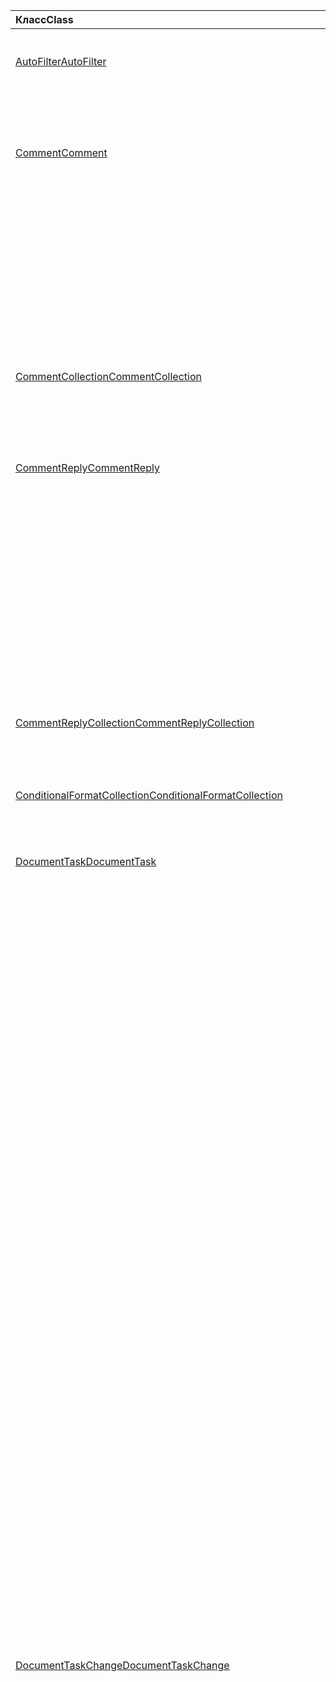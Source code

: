 | <span data-ttu-id="64652-101">Класс</span><span class="sxs-lookup"><span data-stu-id="64652-101">Class</span></span> | <span data-ttu-id="64652-102">Поля</span><span class="sxs-lookup"><span data-stu-id="64652-102">Fields</span></span> | <span data-ttu-id="64652-103">Описание</span><span class="sxs-lookup"><span data-stu-id="64652-103">Description</span></span> |
|:---|:---|:---|
|[<span data-ttu-id="64652-104">AutoFilter</span><span class="sxs-lookup"><span data-stu-id="64652-104">AutoFilter</span></span>](/javascript/api/excel/excel.autofilter)|[<span data-ttu-id="64652-105">clearColumnCriteria(columnIndex: number)</span><span class="sxs-lookup"><span data-stu-id="64652-105">clearColumnCriteria(columnIndex: number)</span></span>](/javascript/api/excel/excel.autofilter#clearcolumncriteria-columnindex-)|<span data-ttu-id="64652-106">Очищает условия фильтрации автофильтра.</span><span class="sxs-lookup"><span data-stu-id="64652-106">Clears the filter criteria of the AutoFilter.</span></span>|
|[<span data-ttu-id="64652-107">Comment</span><span class="sxs-lookup"><span data-stu-id="64652-107">Comment</span></span>](/javascript/api/excel/excel.comment)|[<span data-ttu-id="64652-108">assignTask(assignee: Identity)</span><span class="sxs-lookup"><span data-stu-id="64652-108">assignTask(assignee: Identity)</span></span>](/javascript/api/excel/excel.comment#assigntask-assignee-)|<span data-ttu-id="64652-109">Назначает задачу, прикрепленную к комментарию, для данного пользователя в качестве ассимилята.</span><span class="sxs-lookup"><span data-stu-id="64652-109">Assigns the task attached to the comment to the given user as an assignee.</span></span>|
||[<span data-ttu-id="64652-110">getTask()</span><span class="sxs-lookup"><span data-stu-id="64652-110">getTask()</span></span>](/javascript/api/excel/excel.comment#gettask--)|<span data-ttu-id="64652-111">Получает задачу, связанную с этим комментарием.</span><span class="sxs-lookup"><span data-stu-id="64652-111">Gets the task associated with this comment.</span></span>|
||[<span data-ttu-id="64652-112">getTaskOrNullObject()</span><span class="sxs-lookup"><span data-stu-id="64652-112">getTaskOrNullObject()</span></span>](/javascript/api/excel/excel.comment#gettaskornullobject--)|<span data-ttu-id="64652-113">Получает задачу, связанную с этим комментарием.</span><span class="sxs-lookup"><span data-stu-id="64652-113">Gets the task associated with this comment.</span></span>|
|[<span data-ttu-id="64652-114">CommentCollection</span><span class="sxs-lookup"><span data-stu-id="64652-114">CommentCollection</span></span>](/javascript/api/excel/excel.commentcollection)|[<span data-ttu-id="64652-115">getItemOrNullObject(commentId: string)</span><span class="sxs-lookup"><span data-stu-id="64652-115">getItemOrNullObject(commentId: string)</span></span>](/javascript/api/excel/excel.commentcollection#getitemornullobject-commentid-)|<span data-ttu-id="64652-116">Получает примечание из коллекции на основе его идентификатора.</span><span class="sxs-lookup"><span data-stu-id="64652-116">Gets a comment from the collection based on its ID.</span></span>|
|[<span data-ttu-id="64652-117">CommentReply</span><span class="sxs-lookup"><span data-stu-id="64652-117">CommentReply</span></span>](/javascript/api/excel/excel.commentreply)|[<span data-ttu-id="64652-118">assignTask(assignee: Identity)</span><span class="sxs-lookup"><span data-stu-id="64652-118">assignTask(assignee: Identity)</span></span>](/javascript/api/excel/excel.commentreply#assigntask-assignee-)|<span data-ttu-id="64652-119">Назначает задачу, прикрепленную к комментарию, для данного пользователя в качестве единственного назначаемой.</span><span class="sxs-lookup"><span data-stu-id="64652-119">Assigns the task attached to the comment to the given user as the sole assignee.</span></span>|
||[<span data-ttu-id="64652-120">getTask()</span><span class="sxs-lookup"><span data-stu-id="64652-120">getTask()</span></span>](/javascript/api/excel/excel.commentreply#gettask--)|<span data-ttu-id="64652-121">Получает задачу, связанную с потоком ответа на этот комментарий.</span><span class="sxs-lookup"><span data-stu-id="64652-121">Gets the task associated with this comment reply's thread.</span></span>|
||[<span data-ttu-id="64652-122">getTaskOrNullObject()</span><span class="sxs-lookup"><span data-stu-id="64652-122">getTaskOrNullObject()</span></span>](/javascript/api/excel/excel.commentreply#gettaskornullobject--)|<span data-ttu-id="64652-123">Получает задачу, связанную с потоком ответа на этот комментарий.</span><span class="sxs-lookup"><span data-stu-id="64652-123">Gets the task associated with this comment reply's thread.</span></span>|
|[<span data-ttu-id="64652-124">CommentReplyCollection</span><span class="sxs-lookup"><span data-stu-id="64652-124">CommentReplyCollection</span></span>](/javascript/api/excel/excel.commentreplycollection)|[<span data-ttu-id="64652-125">getItemOrNullObject(commentReplyId: string)</span><span class="sxs-lookup"><span data-stu-id="64652-125">getItemOrNullObject(commentReplyId: string)</span></span>](/javascript/api/excel/excel.commentreplycollection#getitemornullobject-commentreplyid-)|<span data-ttu-id="64652-126">Возвращает ответ на примечание, определенное по идентификатору.</span><span class="sxs-lookup"><span data-stu-id="64652-126">Returns a comment reply identified by its ID.</span></span>|
|[<span data-ttu-id="64652-127">ConditionalFormatCollection</span><span class="sxs-lookup"><span data-stu-id="64652-127">ConditionalFormatCollection</span></span>](/javascript/api/excel/excel.conditionalformatcollection)|[<span data-ttu-id="64652-128">getItemOrNullObject(id: строка)</span><span class="sxs-lookup"><span data-stu-id="64652-128">getItemOrNullObject(id: string)</span></span>](/javascript/api/excel/excel.conditionalformatcollection#getitemornullobject-id-)|<span data-ttu-id="64652-129">Возвращает условный формат, идентифицированный его ID.</span><span class="sxs-lookup"><span data-stu-id="64652-129">Returns a conditional format identified by its ID.</span></span>|
|[<span data-ttu-id="64652-130">DocumentTask</span><span class="sxs-lookup"><span data-stu-id="64652-130">DocumentTask</span></span>](/javascript/api/excel/excel.documenttask)|[<span data-ttu-id="64652-131">percentComplete</span><span class="sxs-lookup"><span data-stu-id="64652-131">percentComplete</span></span>](/javascript/api/excel/excel.documenttask#percentcomplete)|<span data-ttu-id="64652-132">Указывает процент выполнения задачи.</span><span class="sxs-lookup"><span data-stu-id="64652-132">Specifies the completion percentage of the task.</span></span>|
||[<span data-ttu-id="64652-133">priority</span><span class="sxs-lookup"><span data-stu-id="64652-133">priority</span></span>](/javascript/api/excel/excel.documenttask#priority)|<span data-ttu-id="64652-134">Указывает приоритет задачи.</span><span class="sxs-lookup"><span data-stu-id="64652-134">Specifies the priority of the task.</span></span>|
||[<span data-ttu-id="64652-135">назначение</span><span class="sxs-lookup"><span data-stu-id="64652-135">assignees</span></span>](/javascript/api/excel/excel.documenttask#assignees)|<span data-ttu-id="64652-136">Возвращает коллекцию назначений задачи.</span><span class="sxs-lookup"><span data-stu-id="64652-136">Returns a collection of assignees of the task.</span></span>|
||[<span data-ttu-id="64652-137">изменения</span><span class="sxs-lookup"><span data-stu-id="64652-137">changes</span></span>](/javascript/api/excel/excel.documenttask#changes)|<span data-ttu-id="64652-138">Получает записи изменений задачи.</span><span class="sxs-lookup"><span data-stu-id="64652-138">Gets the change records of the task.</span></span>|
||[<span data-ttu-id="64652-139">comment</span><span class="sxs-lookup"><span data-stu-id="64652-139">comment</span></span>](/javascript/api/excel/excel.documenttask#comment)|<span data-ttu-id="64652-140">Получает комментарий, связанный с задачей.</span><span class="sxs-lookup"><span data-stu-id="64652-140">Gets the comment associated with the task.</span></span>|
||[<span data-ttu-id="64652-141">completedBy</span><span class="sxs-lookup"><span data-stu-id="64652-141">completedBy</span></span>](/javascript/api/excel/excel.documenttask#completedby)|<span data-ttu-id="64652-142">Получает последнего пользователя, который выполнил задачу.</span><span class="sxs-lookup"><span data-stu-id="64652-142">Gets the most recent user to have completed the task.</span></span>|
||[<span data-ttu-id="64652-143">completedDateTime</span><span class="sxs-lookup"><span data-stu-id="64652-143">completedDateTime</span></span>](/javascript/api/excel/excel.documenttask#completeddatetime)|<span data-ttu-id="64652-144">Получает дату и время завершения задачи.</span><span class="sxs-lookup"><span data-stu-id="64652-144">Gets the date and time that the task was completed.</span></span>|
||[<span data-ttu-id="64652-145">createdBy</span><span class="sxs-lookup"><span data-stu-id="64652-145">createdBy</span></span>](/javascript/api/excel/excel.documenttask#createdby)|<span data-ttu-id="64652-146">Получает пользователя, создавшего задачу.</span><span class="sxs-lookup"><span data-stu-id="64652-146">Gets the user who created the task.</span></span>|
||[<span data-ttu-id="64652-147">createdDateTime</span><span class="sxs-lookup"><span data-stu-id="64652-147">createdDateTime</span></span>](/javascript/api/excel/excel.documenttask#createddatetime)|<span data-ttu-id="64652-148">Получает дату и время создания задачи.</span><span class="sxs-lookup"><span data-stu-id="64652-148">Gets the date and time that the task was created.</span></span>|
||[<span data-ttu-id="64652-149">id</span><span class="sxs-lookup"><span data-stu-id="64652-149">id</span></span>](/javascript/api/excel/excel.documenttask#id)|<span data-ttu-id="64652-150">Получает ID задачи.</span><span class="sxs-lookup"><span data-stu-id="64652-150">Gets the ID of the task.</span></span>|
||[<span data-ttu-id="64652-151">setStartAndDueDateTime (startDateTime: Date, dueDateTime: Date)</span><span class="sxs-lookup"><span data-stu-id="64652-151">setStartAndDueDateTime(startDateTime: Date, dueDateTime: Date)</span></span>](/javascript/api/excel/excel.documenttask#setstartandduedatetime-startdatetime--duedatetime-)|<span data-ttu-id="64652-152">Изменяет даты начала и срока действия задачи.</span><span class="sxs-lookup"><span data-stu-id="64652-152">Changes the start and the due dates of the task.</span></span>|
||[<span data-ttu-id="64652-153">startAndDueDateTime</span><span class="sxs-lookup"><span data-stu-id="64652-153">startAndDueDateTime</span></span>](/javascript/api/excel/excel.documenttask#startandduedatetime)|<span data-ttu-id="64652-154">Получает или задает дату и время, когда должна начаться и должна быть поставлена задача.</span><span class="sxs-lookup"><span data-stu-id="64652-154">Gets or sets the date and time the task should start and is due.</span></span>|
||[<span data-ttu-id="64652-155">заголовок</span><span class="sxs-lookup"><span data-stu-id="64652-155">title</span></span>](/javascript/api/excel/excel.documenttask#title)|<span data-ttu-id="64652-156">Указывает название задачи.</span><span class="sxs-lookup"><span data-stu-id="64652-156">Specifies title of the task.</span></span>|
|[<span data-ttu-id="64652-157">DocumentTaskChange</span><span class="sxs-lookup"><span data-stu-id="64652-157">DocumentTaskChange</span></span>](/javascript/api/excel/excel.documenttaskchange)|[<span data-ttu-id="64652-158">assignee</span><span class="sxs-lookup"><span data-stu-id="64652-158">assignee</span></span>](/javascript/api/excel/excel.documenttaskchange#assignee)|<span data-ttu-id="64652-159">Представляет пользователя, назначенного для задачи для типа записи изменений, или пользователя, не назначенного из задачи `assign` для типа записи `unassign` изменений.</span><span class="sxs-lookup"><span data-stu-id="64652-159">Represents the user assigned to the task for an `assign` change record type, or the user unassigned from the task for an `unassign` change record type.</span></span>|
||[<span data-ttu-id="64652-160">changedBy</span><span class="sxs-lookup"><span data-stu-id="64652-160">changedBy</span></span>](/javascript/api/excel/excel.documenttaskchange#changedby)|<span data-ttu-id="64652-161">Представляет пользователя, создавшего или измениввшего задачу.</span><span class="sxs-lookup"><span data-stu-id="64652-161">Represents the user who created or changed the task.</span></span>|
||[<span data-ttu-id="64652-162">commentId</span><span class="sxs-lookup"><span data-stu-id="64652-162">commentId</span></span>](/javascript/api/excel/excel.documenttaskchange#commentid)|<span data-ttu-id="64652-163">Представляет ID того или иного `Comment` изменения `CommentReply` задачи.</span><span class="sxs-lookup"><span data-stu-id="64652-163">Represents the ID of the `Comment` or `CommentReply` to which the task change is anchored.</span></span>|
||[<span data-ttu-id="64652-164">createdDateTime</span><span class="sxs-lookup"><span data-stu-id="64652-164">createdDateTime</span></span>](/javascript/api/excel/excel.documenttaskchange#createddatetime)|<span data-ttu-id="64652-165">Представляет дату создания и время записи изменения задачи.</span><span class="sxs-lookup"><span data-stu-id="64652-165">Represents the creation date and time of the task change record.</span></span>|
||[<span data-ttu-id="64652-166">dueDateTime</span><span class="sxs-lookup"><span data-stu-id="64652-166">dueDateTime</span></span>](/javascript/api/excel/excel.documenttaskchange#duedatetime)|<span data-ttu-id="64652-167">Представляет дату и время задачи в часовом поясе UTC.</span><span class="sxs-lookup"><span data-stu-id="64652-167">Represents the task's due date and time, in UTC time zone.</span></span>|
||[<span data-ttu-id="64652-168">id</span><span class="sxs-lookup"><span data-stu-id="64652-168">id</span></span>](/javascript/api/excel/excel.documenttaskchange#id)|<span data-ttu-id="64652-169">ID для записи изменения задачи.</span><span class="sxs-lookup"><span data-stu-id="64652-169">ID for the task change record.</span></span>|
||[<span data-ttu-id="64652-170">percentComplete</span><span class="sxs-lookup"><span data-stu-id="64652-170">percentComplete</span></span>](/javascript/api/excel/excel.documenttaskchange#percentcomplete)|<span data-ttu-id="64652-171">Представляет процент выполнения задачи.</span><span class="sxs-lookup"><span data-stu-id="64652-171">Represents the task's completion percentage.</span></span>|
||[<span data-ttu-id="64652-172">priority</span><span class="sxs-lookup"><span data-stu-id="64652-172">priority</span></span>](/javascript/api/excel/excel.documenttaskchange#priority)|<span data-ttu-id="64652-173">Представляет приоритет задачи.</span><span class="sxs-lookup"><span data-stu-id="64652-173">Represents the task's priority.</span></span>|
||[<span data-ttu-id="64652-174">startDateTime</span><span class="sxs-lookup"><span data-stu-id="64652-174">startDateTime</span></span>](/javascript/api/excel/excel.documenttaskchange#startdatetime)|<span data-ttu-id="64652-175">Представляет дату и время начала задачи в часовом поясе UTC.</span><span class="sxs-lookup"><span data-stu-id="64652-175">Represents the task's start date and time, in UTC time zone.</span></span>|
||[<span data-ttu-id="64652-176">заголовок</span><span class="sxs-lookup"><span data-stu-id="64652-176">title</span></span>](/javascript/api/excel/excel.documenttaskchange#title)|<span data-ttu-id="64652-177">Представляет название задачи.</span><span class="sxs-lookup"><span data-stu-id="64652-177">Represents the task's title.</span></span>|
||[<span data-ttu-id="64652-178">type</span><span class="sxs-lookup"><span data-stu-id="64652-178">type</span></span>](/javascript/api/excel/excel.documenttaskchange#type)|<span data-ttu-id="64652-179">Представляет тип действия записи изменения задачи.</span><span class="sxs-lookup"><span data-stu-id="64652-179">Represents the action type of the task change record.</span></span>|
||[<span data-ttu-id="64652-180">undoHistoryId</span><span class="sxs-lookup"><span data-stu-id="64652-180">undoHistoryId</span></span>](/javascript/api/excel/excel.documenttaskchange#undohistoryid)|<span data-ttu-id="64652-181">Представляет `DocumentTaskChange.id` свойство, которое было отменено для типа `undo` записи изменений.</span><span class="sxs-lookup"><span data-stu-id="64652-181">Represents the `DocumentTaskChange.id` property that was undone for the `undo` change record type.</span></span>|
|[<span data-ttu-id="64652-182">DocumentTaskChangeCollection</span><span class="sxs-lookup"><span data-stu-id="64652-182">DocumentTaskChangeCollection</span></span>](/javascript/api/excel/excel.documenttaskchangecollection)|[<span data-ttu-id="64652-183">getCount()</span><span class="sxs-lookup"><span data-stu-id="64652-183">getCount()</span></span>](/javascript/api/excel/excel.documenttaskchangecollection#getcount--)|<span data-ttu-id="64652-184">Получает количество записей изменений в коллекции для задачи.</span><span class="sxs-lookup"><span data-stu-id="64652-184">Gets the number of change records in the collection for the task.</span></span>|
||[<span data-ttu-id="64652-185">getItemAt(index: number)</span><span class="sxs-lookup"><span data-stu-id="64652-185">getItemAt(index: number)</span></span>](/javascript/api/excel/excel.documenttaskchangecollection#getitemat-index-)|<span data-ttu-id="64652-186">Получает запись изменения задачи с помощью индекса в коллекции.</span><span class="sxs-lookup"><span data-stu-id="64652-186">Gets a task change record by using its index in the collection.</span></span>|
||[<span data-ttu-id="64652-187">items</span><span class="sxs-lookup"><span data-stu-id="64652-187">items</span></span>](/javascript/api/excel/excel.documenttaskchangecollection#items)|<span data-ttu-id="64652-188">Получает загруженные дочерние элементы в этой коллекции.</span><span class="sxs-lookup"><span data-stu-id="64652-188">Gets the loaded child items in this collection.</span></span>|
|[<span data-ttu-id="64652-189">DocumentTaskCollection</span><span class="sxs-lookup"><span data-stu-id="64652-189">DocumentTaskCollection</span></span>](/javascript/api/excel/excel.documenttaskcollection)|[<span data-ttu-id="64652-190">getCount()</span><span class="sxs-lookup"><span data-stu-id="64652-190">getCount()</span></span>](/javascript/api/excel/excel.documenttaskcollection#getcount--)|<span data-ttu-id="64652-191">Получает количество задач в коллекции.</span><span class="sxs-lookup"><span data-stu-id="64652-191">Gets the number of tasks in the collection.</span></span>|
||[<span data-ttu-id="64652-192">getItem(key: string)</span><span class="sxs-lookup"><span data-stu-id="64652-192">getItem(key: string)</span></span>](/javascript/api/excel/excel.documenttaskcollection#getitem-key-)|<span data-ttu-id="64652-193">Получает задачу с помощью своего ID.</span><span class="sxs-lookup"><span data-stu-id="64652-193">Gets a task using its ID.</span></span>|
||[<span data-ttu-id="64652-194">getItemAt(index: number)</span><span class="sxs-lookup"><span data-stu-id="64652-194">getItemAt(index: number)</span></span>](/javascript/api/excel/excel.documenttaskcollection#getitemat-index-)|<span data-ttu-id="64652-195">Получает задачу по индексу в коллекции.</span><span class="sxs-lookup"><span data-stu-id="64652-195">Gets a task by its index in the collection.</span></span>|
||[<span data-ttu-id="64652-196">getItemOrNullObject(key: string)</span><span class="sxs-lookup"><span data-stu-id="64652-196">getItemOrNullObject(key: string)</span></span>](/javascript/api/excel/excel.documenttaskcollection#getitemornullobject-key-)|<span data-ttu-id="64652-197">Получает задачу с помощью своего ID.</span><span class="sxs-lookup"><span data-stu-id="64652-197">Gets a task using its ID.</span></span>|
||[<span data-ttu-id="64652-198">items</span><span class="sxs-lookup"><span data-stu-id="64652-198">items</span></span>](/javascript/api/excel/excel.documenttaskcollection#items)|<span data-ttu-id="64652-199">Получает загруженные дочерние элементы в этой коллекции.</span><span class="sxs-lookup"><span data-stu-id="64652-199">Gets the loaded child items in this collection.</span></span>|
|[<span data-ttu-id="64652-200">DocumentTaskSchedule</span><span class="sxs-lookup"><span data-stu-id="64652-200">DocumentTaskSchedule</span></span>](/javascript/api/excel/excel.documenttaskschedule)|[<span data-ttu-id="64652-201">dueDateTime</span><span class="sxs-lookup"><span data-stu-id="64652-201">dueDateTime</span></span>](/javascript/api/excel/excel.documenttaskschedule#duedatetime)|<span data-ttu-id="64652-202">Получает дату и время, когда должна быть поставлена задача.</span><span class="sxs-lookup"><span data-stu-id="64652-202">Gets the date and time that the task is due.</span></span>|
||[<span data-ttu-id="64652-203">startDateTime</span><span class="sxs-lookup"><span data-stu-id="64652-203">startDateTime</span></span>](/javascript/api/excel/excel.documenttaskschedule#startdatetime)|<span data-ttu-id="64652-204">Получает дату и время, которые должна начаться задача.</span><span class="sxs-lookup"><span data-stu-id="64652-204">Gets the date and time that the task should start.</span></span>|
|[<span data-ttu-id="64652-205">FormulaChangedEventDetail</span><span class="sxs-lookup"><span data-stu-id="64652-205">FormulaChangedEventDetail</span></span>](/javascript/api/excel/excel.formulachangedeventdetail)|[<span data-ttu-id="64652-206">cellAddress</span><span class="sxs-lookup"><span data-stu-id="64652-206">cellAddress</span></span>](/javascript/api/excel/excel.formulachangedeventdetail#celladdress)|<span data-ttu-id="64652-207">Адрес ячейки, содержаной измененную формулу.</span><span class="sxs-lookup"><span data-stu-id="64652-207">The address of the cell that contains the changed formula.</span></span>|
||[<span data-ttu-id="64652-208">previousFormula</span><span class="sxs-lookup"><span data-stu-id="64652-208">previousFormula</span></span>](/javascript/api/excel/excel.formulachangedeventdetail#previousformula)|<span data-ttu-id="64652-209">Представляет предыдущую формулу, прежде чем она была изменена.</span><span class="sxs-lookup"><span data-stu-id="64652-209">Represents the previous formula, before it was changed.</span></span>|
|[<span data-ttu-id="64652-210">GroupShapeCollection</span><span class="sxs-lookup"><span data-stu-id="64652-210">GroupShapeCollection</span></span>](/javascript/api/excel/excel.groupshapecollection)|[<span data-ttu-id="64652-211">getItemOrNullObject(key: string)</span><span class="sxs-lookup"><span data-stu-id="64652-211">getItemOrNullObject(key: string)</span></span>](/javascript/api/excel/excel.groupshapecollection#getitemornullobject-key-)|<span data-ttu-id="64652-212">Получает фигуру с ее именем или ИД.</span><span class="sxs-lookup"><span data-stu-id="64652-212">Gets a shape using its name or ID.</span></span>|
|[<span data-ttu-id="64652-213">Идентификация</span><span class="sxs-lookup"><span data-stu-id="64652-213">Identity</span></span>](/javascript/api/excel/excel.identity)|[<span data-ttu-id="64652-214">displayName</span><span class="sxs-lookup"><span data-stu-id="64652-214">displayName</span></span>](/javascript/api/excel/excel.identity#displayname)|<span data-ttu-id="64652-215">Представляет отображаемое имя пользователя.</span><span class="sxs-lookup"><span data-stu-id="64652-215">Represents the user's display name.</span></span>|
||[<span data-ttu-id="64652-216">email</span><span class="sxs-lookup"><span data-stu-id="64652-216">email</span></span>](/javascript/api/excel/excel.identity#email)|<span data-ttu-id="64652-217">Представляет электронный адрес пользователя.</span><span class="sxs-lookup"><span data-stu-id="64652-217">Represents the user's email address.</span></span>|
||[<span data-ttu-id="64652-218">id</span><span class="sxs-lookup"><span data-stu-id="64652-218">id</span></span>](/javascript/api/excel/excel.identity#id)|<span data-ttu-id="64652-219">Представляет уникальный ID пользователя.</span><span class="sxs-lookup"><span data-stu-id="64652-219">Represents the user's unique ID.</span></span>|
|[<span data-ttu-id="64652-220">IdentityCollection</span><span class="sxs-lookup"><span data-stu-id="64652-220">IdentityCollection</span></span>](/javascript/api/excel/excel.identitycollection)|[<span data-ttu-id="64652-221">add(assignee: Identity)</span><span class="sxs-lookup"><span data-stu-id="64652-221">add(assignee: Identity)</span></span>](/javascript/api/excel/excel.identitycollection#add-assignee-)|<span data-ttu-id="64652-222">Добавляет идентификатор пользователя в коллекцию.</span><span class="sxs-lookup"><span data-stu-id="64652-222">Adds a user identity to the collection.</span></span>|
||[<span data-ttu-id="64652-223">clear()</span><span class="sxs-lookup"><span data-stu-id="64652-223">clear()</span></span>](/javascript/api/excel/excel.identitycollection#clear--)|<span data-ttu-id="64652-224">Удаляет все идентификаторы пользователей из коллекции.</span><span class="sxs-lookup"><span data-stu-id="64652-224">Removes all user identities from the collection.</span></span>|
||[<span data-ttu-id="64652-225">getCount()</span><span class="sxs-lookup"><span data-stu-id="64652-225">getCount()</span></span>](/javascript/api/excel/excel.identitycollection#getcount--)|<span data-ttu-id="64652-226">Возвращает число элементов в коллекции.</span><span class="sxs-lookup"><span data-stu-id="64652-226">Gets the number of items in the collection.</span></span>|
||[<span data-ttu-id="64652-227">getItemAt(index: number)</span><span class="sxs-lookup"><span data-stu-id="64652-227">getItemAt(index: number)</span></span>](/javascript/api/excel/excel.identitycollection#getitemat-index-)|<span data-ttu-id="64652-228">Получает удостоверение пользователя документа с помощью индекса в коллекции.</span><span class="sxs-lookup"><span data-stu-id="64652-228">Gets a document user identity by using its index in the collection.</span></span>|
||[<span data-ttu-id="64652-229">remove(assignee: Identity)</span><span class="sxs-lookup"><span data-stu-id="64652-229">remove(assignee: Identity)</span></span>](/javascript/api/excel/excel.identitycollection#remove-assignee-)|<span data-ttu-id="64652-230">Удаляет удостоверение пользователя из коллекции.</span><span class="sxs-lookup"><span data-stu-id="64652-230">Removes a user identity from the collection.</span></span>|
|[<span data-ttu-id="64652-231">InsertWorksheetOptions</span><span class="sxs-lookup"><span data-stu-id="64652-231">InsertWorksheetOptions</span></span>](/javascript/api/excel/excel.insertworksheetoptions)|[<span data-ttu-id="64652-232">positionType</span><span class="sxs-lookup"><span data-stu-id="64652-232">positionType</span></span>](/javascript/api/excel/excel.insertworksheetoptions#positiontype)|<span data-ttu-id="64652-233">Положение вставки в текущей книге новых таблиц.</span><span class="sxs-lookup"><span data-stu-id="64652-233">The insert position, in the current workbook, of the new worksheets.</span></span>|
||[<span data-ttu-id="64652-234">relativeTo</span><span class="sxs-lookup"><span data-stu-id="64652-234">relativeTo</span></span>](/javascript/api/excel/excel.insertworksheetoptions#relativeto)|<span data-ttu-id="64652-235">Таблица в текущей книге, которая ссылается на `WorksheetPositionType` параметр.</span><span class="sxs-lookup"><span data-stu-id="64652-235">The worksheet in the current workbook that is referenced for the `WorksheetPositionType` parameter.</span></span>|
||[<span data-ttu-id="64652-236">sheetNamesToInsert</span><span class="sxs-lookup"><span data-stu-id="64652-236">sheetNamesToInsert</span></span>](/javascript/api/excel/excel.insertworksheetoptions#sheetnamestoinsert)|<span data-ttu-id="64652-237">Имена отдельных таблиц, которые необходимо вставить.</span><span class="sxs-lookup"><span data-stu-id="64652-237">The names of individual worksheets to insert.</span></span>|
|[<span data-ttu-id="64652-238">LinkedDataType</span><span class="sxs-lookup"><span data-stu-id="64652-238">LinkedDataType</span></span>](/javascript/api/excel/excel.linkeddatatype)|[<span data-ttu-id="64652-239">dataProvider</span><span class="sxs-lookup"><span data-stu-id="64652-239">dataProvider</span></span>](/javascript/api/excel/excel.linkeddatatype#dataprovider)|<span data-ttu-id="64652-240">Имя поставщика данных для связанного типа данных.</span><span class="sxs-lookup"><span data-stu-id="64652-240">The name of the data provider for the linked data type.</span></span>|
||[<span data-ttu-id="64652-241">lastRefreshed</span><span class="sxs-lookup"><span data-stu-id="64652-241">lastRefreshed</span></span>](/javascript/api/excel/excel.linkeddatatype#lastrefreshed)|<span data-ttu-id="64652-242">Дата и время локального часового пояса с момента открытия книги при последнем обновлении связанного типа данных.</span><span class="sxs-lookup"><span data-stu-id="64652-242">The local time-zone date and time since the workbook was opened when the linked data type was last refreshed.</span></span>|
||[<span data-ttu-id="64652-243">name</span><span class="sxs-lookup"><span data-stu-id="64652-243">name</span></span>](/javascript/api/excel/excel.linkeddatatype#name)|<span data-ttu-id="64652-244">Имя связанного типа данных.</span><span class="sxs-lookup"><span data-stu-id="64652-244">The name of the linked data type.</span></span>|
||[<span data-ttu-id="64652-245">periodicRefreshInterval</span><span class="sxs-lookup"><span data-stu-id="64652-245">periodicRefreshInterval</span></span>](/javascript/api/excel/excel.linkeddatatype#periodicrefreshinterval)|<span data-ttu-id="64652-246">Частота в секундах, при которой тип связанных данных обновляется, если `refreshMode` установлено "Периодическое".</span><span class="sxs-lookup"><span data-stu-id="64652-246">The frequency, in seconds, at which the linked data type is refreshed if `refreshMode` is set to "Periodic".</span></span>|
||[<span data-ttu-id="64652-247">refreshMode</span><span class="sxs-lookup"><span data-stu-id="64652-247">refreshMode</span></span>](/javascript/api/excel/excel.linkeddatatype#refreshmode)|<span data-ttu-id="64652-248">Механизм получения данных для связанного типа данных.</span><span class="sxs-lookup"><span data-stu-id="64652-248">The mechanism by which the data for the linked data type is retrieved.</span></span>|
||[<span data-ttu-id="64652-249">serviceId</span><span class="sxs-lookup"><span data-stu-id="64652-249">serviceId</span></span>](/javascript/api/excel/excel.linkeddatatype#serviceid)|<span data-ttu-id="64652-250">Уникальный ID связанного типа данных.</span><span class="sxs-lookup"><span data-stu-id="64652-250">The unique ID of the linked data type.</span></span>|
||[<span data-ttu-id="64652-251">supportedRefreshModes</span><span class="sxs-lookup"><span data-stu-id="64652-251">supportedRefreshModes</span></span>](/javascript/api/excel/excel.linkeddatatype#supportedrefreshmodes)|<span data-ttu-id="64652-252">Возвращает массив со всеми режимами обновления, поддерживаемыми типом связанных данных.</span><span class="sxs-lookup"><span data-stu-id="64652-252">Returns an array with all the refresh modes supported by the linked data type.</span></span>|
||[<span data-ttu-id="64652-253">requestRefresh()</span><span class="sxs-lookup"><span data-stu-id="64652-253">requestRefresh()</span></span>](/javascript/api/excel/excel.linkeddatatype#requestrefresh--)|<span data-ttu-id="64652-254">Делает запрос на обновление связанного типа данных.</span><span class="sxs-lookup"><span data-stu-id="64652-254">Makes a request to refresh the linked data type.</span></span>|
||[<span data-ttu-id="64652-255">requestSetRefreshMode(refreshMode: Excel.LinkedDataTypeRefreshMode)</span><span class="sxs-lookup"><span data-stu-id="64652-255">requestSetRefreshMode(refreshMode: Excel.LinkedDataTypeRefreshMode)</span></span>](/javascript/api/excel/excel.linkeddatatype#requestsetrefreshmode-refreshmode-)|<span data-ttu-id="64652-256">Делает запрос на изменение режима обновления для этого связанного типа данных.</span><span class="sxs-lookup"><span data-stu-id="64652-256">Makes a request to change the refresh mode for this linked data type.</span></span>|
|[<span data-ttu-id="64652-257">LinkedDataTypeAddedEventArgs</span><span class="sxs-lookup"><span data-stu-id="64652-257">LinkedDataTypeAddedEventArgs</span></span>](/javascript/api/excel/excel.linkeddatatypeaddedeventargs)|[<span data-ttu-id="64652-258">serviceId</span><span class="sxs-lookup"><span data-stu-id="64652-258">serviceId</span></span>](/javascript/api/excel/excel.linkeddatatypeaddedeventargs#serviceid)|<span data-ttu-id="64652-259">Уникальный ID нового типа связанных данных.</span><span class="sxs-lookup"><span data-stu-id="64652-259">The unique ID of the new linked data type.</span></span>|
||[<span data-ttu-id="64652-260">source</span><span class="sxs-lookup"><span data-stu-id="64652-260">source</span></span>](/javascript/api/excel/excel.linkeddatatypeaddedeventargs#source)|<span data-ttu-id="64652-261">Получает источник события.</span><span class="sxs-lookup"><span data-stu-id="64652-261">Gets the source of the event.</span></span>|
||[<span data-ttu-id="64652-262">type</span><span class="sxs-lookup"><span data-stu-id="64652-262">type</span></span>](/javascript/api/excel/excel.linkeddatatypeaddedeventargs#type)|<span data-ttu-id="64652-263">Получает тип события.</span><span class="sxs-lookup"><span data-stu-id="64652-263">Gets the type of the event.</span></span>|
|[<span data-ttu-id="64652-264">LinkedDataTypeCollection</span><span class="sxs-lookup"><span data-stu-id="64652-264">LinkedDataTypeCollection</span></span>](/javascript/api/excel/excel.linkeddatatypecollection)|[<span data-ttu-id="64652-265">getCount()</span><span class="sxs-lookup"><span data-stu-id="64652-265">getCount()</span></span>](/javascript/api/excel/excel.linkeddatatypecollection#getcount--)|<span data-ttu-id="64652-266">Получает количество связанных типов данных в коллекции.</span><span class="sxs-lookup"><span data-stu-id="64652-266">Gets the number of linked data types in the collection.</span></span>|
||[<span data-ttu-id="64652-267">getItem(key: number)</span><span class="sxs-lookup"><span data-stu-id="64652-267">getItem(key: number)</span></span>](/javascript/api/excel/excel.linkeddatatypecollection#getitem-key-)|<span data-ttu-id="64652-268">Получает связанный тип данных по ID службы.</span><span class="sxs-lookup"><span data-stu-id="64652-268">Gets a linked data type by service ID.</span></span>|
||[<span data-ttu-id="64652-269">getItemAt(index: number)</span><span class="sxs-lookup"><span data-stu-id="64652-269">getItemAt(index: number)</span></span>](/javascript/api/excel/excel.linkeddatatypecollection#getitemat-index-)|<span data-ttu-id="64652-270">Получает связанный тип данных по индексу в коллекции.</span><span class="sxs-lookup"><span data-stu-id="64652-270">Gets a linked data type by its index in the collection.</span></span>|
||[<span data-ttu-id="64652-271">getItemOrNullObject(key: number)</span><span class="sxs-lookup"><span data-stu-id="64652-271">getItemOrNullObject(key: number)</span></span>](/javascript/api/excel/excel.linkeddatatypecollection#getitemornullobject-key-)|<span data-ttu-id="64652-272">Получает связанный тип данных по ID.</span><span class="sxs-lookup"><span data-stu-id="64652-272">Gets a linked data type by ID.</span></span>|
||[<span data-ttu-id="64652-273">items</span><span class="sxs-lookup"><span data-stu-id="64652-273">items</span></span>](/javascript/api/excel/excel.linkeddatatypecollection#items)|<span data-ttu-id="64652-274">Получает загруженные дочерние элементы в этой коллекции.</span><span class="sxs-lookup"><span data-stu-id="64652-274">Gets the loaded child items in this collection.</span></span>|
||[<span data-ttu-id="64652-275">requestRefreshAll()</span><span class="sxs-lookup"><span data-stu-id="64652-275">requestRefreshAll()</span></span>](/javascript/api/excel/excel.linkeddatatypecollection#requestrefreshall--)|<span data-ttu-id="64652-276">Делает запрос на обновление всех связанных типов данных в коллекции.</span><span class="sxs-lookup"><span data-stu-id="64652-276">Makes a request to refresh all the linked data types in the collection.</span></span>|
|[<span data-ttu-id="64652-277">NamedSheetView</span><span class="sxs-lookup"><span data-stu-id="64652-277">NamedSheetView</span></span>](/javascript/api/excel/excel.namedsheetview)|[<span data-ttu-id="64652-278">activate()</span><span class="sxs-lookup"><span data-stu-id="64652-278">activate()</span></span>](/javascript/api/excel/excel.namedsheetview#activate--)|<span data-ttu-id="64652-279">Активирует это представление листа.</span><span class="sxs-lookup"><span data-stu-id="64652-279">Activates this sheet view.</span></span>|
||[<span data-ttu-id="64652-280">delete()</span><span class="sxs-lookup"><span data-stu-id="64652-280">delete()</span></span>](/javascript/api/excel/excel.namedsheetview#delete--)|<span data-ttu-id="64652-281">Удаляет представление листа из листа.</span><span class="sxs-lookup"><span data-stu-id="64652-281">Removes the sheet view from the worksheet.</span></span>|
||[<span data-ttu-id="64652-282">дубликат (имя?: строка)</span><span class="sxs-lookup"><span data-stu-id="64652-282">duplicate(name?: string)</span></span>](/javascript/api/excel/excel.namedsheetview#duplicate-name-)|<span data-ttu-id="64652-283">Создает копию этого представления листа.</span><span class="sxs-lookup"><span data-stu-id="64652-283">Creates a copy of this sheet view.</span></span>|
||[<span data-ttu-id="64652-284">name</span><span class="sxs-lookup"><span data-stu-id="64652-284">name</span></span>](/javascript/api/excel/excel.namedsheetview#name)|<span data-ttu-id="64652-285">Получает или задает имя представления листа.</span><span class="sxs-lookup"><span data-stu-id="64652-285">Gets or sets the name of the sheet view.</span></span>|
|[<span data-ttu-id="64652-286">NamedSheetViewCollection</span><span class="sxs-lookup"><span data-stu-id="64652-286">NamedSheetViewCollection</span></span>](/javascript/api/excel/excel.namedsheetviewcollection)|[<span data-ttu-id="64652-287">add(name: string)</span><span class="sxs-lookup"><span data-stu-id="64652-287">add(name: string)</span></span>](/javascript/api/excel/excel.namedsheetviewcollection#add-name-)|<span data-ttu-id="64652-288">Создает новое представление листа с заданным именем.</span><span class="sxs-lookup"><span data-stu-id="64652-288">Creates a new sheet view with the given name.</span></span>|
||[<span data-ttu-id="64652-289">enterTemporary()</span><span class="sxs-lookup"><span data-stu-id="64652-289">enterTemporary()</span></span>](/javascript/api/excel/excel.namedsheetviewcollection#entertemporary--)|<span data-ttu-id="64652-290">Создает и активирует новое временное представление листа.</span><span class="sxs-lookup"><span data-stu-id="64652-290">Creates and activates a new temporary sheet view.</span></span>|
||[<span data-ttu-id="64652-291">exit()</span><span class="sxs-lookup"><span data-stu-id="64652-291">exit()</span></span>](/javascript/api/excel/excel.namedsheetviewcollection#exit--)|<span data-ttu-id="64652-292">Выходит из действующего представления листа.</span><span class="sxs-lookup"><span data-stu-id="64652-292">Exits the currently active sheet view.</span></span>|
||[<span data-ttu-id="64652-293">getActive()</span><span class="sxs-lookup"><span data-stu-id="64652-293">getActive()</span></span>](/javascript/api/excel/excel.namedsheetviewcollection#getactive--)|<span data-ttu-id="64652-294">Получает в настоящее время активное представление листа.</span><span class="sxs-lookup"><span data-stu-id="64652-294">Gets the worksheet's currently active sheet view.</span></span>|
||[<span data-ttu-id="64652-295">getCount()</span><span class="sxs-lookup"><span data-stu-id="64652-295">getCount()</span></span>](/javascript/api/excel/excel.namedsheetviewcollection#getcount--)|<span data-ttu-id="64652-296">Получает количество просмотров листов в этом листе.</span><span class="sxs-lookup"><span data-stu-id="64652-296">Gets the number of sheet views in this worksheet.</span></span>|
||[<span data-ttu-id="64652-297">getItem(key: string)</span><span class="sxs-lookup"><span data-stu-id="64652-297">getItem(key: string)</span></span>](/javascript/api/excel/excel.namedsheetviewcollection#getitem-key-)|<span data-ttu-id="64652-298">Получает представление листа с его именем.</span><span class="sxs-lookup"><span data-stu-id="64652-298">Gets a sheet view using its name.</span></span>|
||[<span data-ttu-id="64652-299">getItemAt(index: number)</span><span class="sxs-lookup"><span data-stu-id="64652-299">getItemAt(index: number)</span></span>](/javascript/api/excel/excel.namedsheetviewcollection#getitemat-index-)|<span data-ttu-id="64652-300">Получает представление листа по индексу в коллекции.</span><span class="sxs-lookup"><span data-stu-id="64652-300">Gets a sheet view by its index in the collection.</span></span>|
||[<span data-ttu-id="64652-301">getItemOrNullObject(key: string)</span><span class="sxs-lookup"><span data-stu-id="64652-301">getItemOrNullObject(key: string)</span></span>](/javascript/api/excel/excel.namedsheetviewcollection#getitemornullobject-key-)|<span data-ttu-id="64652-302">Получает представление листа с его именем.</span><span class="sxs-lookup"><span data-stu-id="64652-302">Gets a sheet view using its name.</span></span>|
||[<span data-ttu-id="64652-303">items</span><span class="sxs-lookup"><span data-stu-id="64652-303">items</span></span>](/javascript/api/excel/excel.namedsheetviewcollection#items)|<span data-ttu-id="64652-304">Получает загруженные дочерние элементы в этой коллекции.</span><span class="sxs-lookup"><span data-stu-id="64652-304">Gets the loaded child items in this collection.</span></span>|
|[<span data-ttu-id="64652-305">PivotLayout</span><span class="sxs-lookup"><span data-stu-id="64652-305">PivotLayout</span></span>](/javascript/api/excel/excel.pivotlayout)|[<span data-ttu-id="64652-306">altTextDescription</span><span class="sxs-lookup"><span data-stu-id="64652-306">altTextDescription</span></span>](/javascript/api/excel/excel.pivotlayout#alttextdescription)|<span data-ttu-id="64652-307">The alt text description of the PivotTable.</span><span class="sxs-lookup"><span data-stu-id="64652-307">The alt text description of the PivotTable.</span></span>|
||[<span data-ttu-id="64652-308">altTextTitle</span><span class="sxs-lookup"><span data-stu-id="64652-308">altTextTitle</span></span>](/javascript/api/excel/excel.pivotlayout#alttexttitle)|<span data-ttu-id="64652-309">The alt text title of the PivotTable.</span><span class="sxs-lookup"><span data-stu-id="64652-309">The alt text title of the PivotTable.</span></span>|
||[<span data-ttu-id="64652-310">displayBlankLineAfterEachItem(display: boolean)</span><span class="sxs-lookup"><span data-stu-id="64652-310">displayBlankLineAfterEachItem(display: boolean)</span></span>](/javascript/api/excel/excel.pivotlayout#displayblanklineaftereachitem-display-)|<span data-ttu-id="64652-311">Задает, следует ли отображать пустую строку после каждого элемента.</span><span class="sxs-lookup"><span data-stu-id="64652-311">Sets whether or not to display a blank line after each item.</span></span>|
||[<span data-ttu-id="64652-312">emptyCellText</span><span class="sxs-lookup"><span data-stu-id="64652-312">emptyCellText</span></span>](/javascript/api/excel/excel.pivotlayout#emptycelltext)|<span data-ttu-id="64652-313">Текст, который автоматически заполняется в любую пустую ячейку в PivotTable если `fillEmptyCells == true` .</span><span class="sxs-lookup"><span data-stu-id="64652-313">The text that is automatically filled into any empty cell in the PivotTable if `fillEmptyCells == true`.</span></span>|
||[<span data-ttu-id="64652-314">fillEmptyCells</span><span class="sxs-lookup"><span data-stu-id="64652-314">fillEmptyCells</span></span>](/javascript/api/excel/excel.pivotlayout#fillemptycells)|<span data-ttu-id="64652-315">Указывает, должны ли пустые ячейки в PivotTable заполняться с `emptyCellText` помощью .</span><span class="sxs-lookup"><span data-stu-id="64652-315">Specifies whether empty cells in the PivotTable should be populated with the `emptyCellText`.</span></span>|
||[<span data-ttu-id="64652-316">getCell(dataHierarchy: DataPivotHierarchy \| string, rowItems: Array<PivotItem \| string>, columnItems: Array<PivotItem \| string>)</span><span class="sxs-lookup"><span data-stu-id="64652-316">getCell(dataHierarchy: DataPivotHierarchy \| string, rowItems: Array<PivotItem \| string>, columnItems: Array<PivotItem \| string>)</span></span>](/javascript/api/excel/excel.pivotlayout#getcell-datahierarchy--rowitems--columnitems-)|<span data-ttu-id="64652-317">Получает уникальную ячейку в сводной таблице на основе иерархии данных и элементов строк и столбцов соответствующих иерархий.</span><span class="sxs-lookup"><span data-stu-id="64652-317">Gets a unique cell in the PivotTable based on a data hierarchy and the row and column items of their respective hierarchies.</span></span>|
||[<span data-ttu-id="64652-318">pivotStyle</span><span class="sxs-lookup"><span data-stu-id="64652-318">pivotStyle</span></span>](/javascript/api/excel/excel.pivotlayout#pivotstyle)|<span data-ttu-id="64652-319">Стиль, примененный к PivotTable.</span><span class="sxs-lookup"><span data-stu-id="64652-319">The style applied to the PivotTable.</span></span>|
||[<span data-ttu-id="64652-320">repeatAllItemLabels (repeatLabels: boolean)</span><span class="sxs-lookup"><span data-stu-id="64652-320">repeatAllItemLabels(repeatLabels: boolean)</span></span>](/javascript/api/excel/excel.pivotlayout#repeatallitemlabels-repeatlabels-)|<span data-ttu-id="64652-321">Задает параметр "Повторите все метки элементов" во всех полях в PivotTable.</span><span class="sxs-lookup"><span data-stu-id="64652-321">Sets the "repeat all item labels" setting across all fields in the PivotTable.</span></span>|
||[<span data-ttu-id="64652-322">setStyle(style: string \| PivotTableStyle \| BuiltInPivotTableStyle)</span><span class="sxs-lookup"><span data-stu-id="64652-322">setStyle(style: string \| PivotTableStyle \| BuiltInPivotTableStyle)</span></span>](/javascript/api/excel/excel.pivotlayout#setstyle-style-)|<span data-ttu-id="64652-323">Задает стиль, применяемый к PivotTable.</span><span class="sxs-lookup"><span data-stu-id="64652-323">Sets the style applied to the PivotTable.</span></span>|
||[<span data-ttu-id="64652-324">showFieldHeaders</span><span class="sxs-lookup"><span data-stu-id="64652-324">showFieldHeaders</span></span>](/javascript/api/excel/excel.pivotlayout#showfieldheaders)|<span data-ttu-id="64652-325">Указывает, отображаются ли в pivotTable полевые заголовок (подписи полей и отфильтровываемые выпадения).</span><span class="sxs-lookup"><span data-stu-id="64652-325">Specifies whether the PivotTable displays field headers (field captions and filter drop-downs).</span></span>|
|[<span data-ttu-id="64652-326">PivotTable</span><span class="sxs-lookup"><span data-stu-id="64652-326">PivotTable</span></span>](/javascript/api/excel/excel.pivottable)|[<span data-ttu-id="64652-327">refreshOnOpen</span><span class="sxs-lookup"><span data-stu-id="64652-327">refreshOnOpen</span></span>](/javascript/api/excel/excel.pivottable#refreshonopen)|<span data-ttu-id="64652-328">Указывает, обновляется ли pivotTable при открываемой книге.</span><span class="sxs-lookup"><span data-stu-id="64652-328">Specifies whether the PivotTable refreshes when the workbook opens.</span></span>|
|[<span data-ttu-id="64652-329">PivotTableScopedCollection</span><span class="sxs-lookup"><span data-stu-id="64652-329">PivotTableScopedCollection</span></span>](/javascript/api/excel/excel.pivottablescopedcollection)|[<span data-ttu-id="64652-330">getFirstOrNullObject()</span><span class="sxs-lookup"><span data-stu-id="64652-330">getFirstOrNullObject()</span></span>](/javascript/api/excel/excel.pivottablescopedcollection#getfirstornullobject--)|<span data-ttu-id="64652-331">Получает первый pivotTable в коллекции.</span><span class="sxs-lookup"><span data-stu-id="64652-331">Gets the first PivotTable in the collection.</span></span>|
|[<span data-ttu-id="64652-332">Range</span><span class="sxs-lookup"><span data-stu-id="64652-332">Range</span></span>](/javascript/api/excel/excel.range)|[<span data-ttu-id="64652-333">getDependents()</span><span class="sxs-lookup"><span data-stu-id="64652-333">getDependents()</span></span>](/javascript/api/excel/excel.range#getdependents--)|<span data-ttu-id="64652-334">Возвращает объект, представляющего диапазон, содержащий все иждивенцы ячейки в одной и той же таблице или `WorkbookRangeAreas` в нескольких таблицах.</span><span class="sxs-lookup"><span data-stu-id="64652-334">Returns a `WorkbookRangeAreas` object that represents the range containing all the dependents of a cell in the same worksheet or in multiple worksheets.</span></span>|
||[<span data-ttu-id="64652-335">getDirectDependents()</span><span class="sxs-lookup"><span data-stu-id="64652-335">getDirectDependents()</span></span>](/javascript/api/excel/excel.range#getdirectdependents--)|<span data-ttu-id="64652-336">Возвращает объект, представляющего диапазон, содержащий все прямые иждивенцы ячейки в одной и той же таблице или в нескольких `WorkbookRangeAreas` таблицах.</span><span class="sxs-lookup"><span data-stu-id="64652-336">Returns a `WorkbookRangeAreas` object that represents the range containing all the direct dependents of a cell in the same worksheet or in multiple worksheets.</span></span>|
||[<span data-ttu-id="64652-337">getExtendedRange (направление: Excel.KeyboardDirection, activeCell?: Range \| string)</span><span class="sxs-lookup"><span data-stu-id="64652-337">getExtendedRange(direction: Excel.KeyboardDirection, activeCell?: Range \| string)</span></span>](/javascript/api/excel/excel.range#getextendedrange-direction--activecell-)|<span data-ttu-id="64652-338">Возвращает объект диапазона, который включает текущий диапазон и до края диапазона, в зависимости от предоставленного направления.</span><span class="sxs-lookup"><span data-stu-id="64652-338">Returns a range object that includes the current range and up to the edge of the range, based on the provided direction.</span></span>|
||[<span data-ttu-id="64652-339">getMergedAreasOrNullObject()</span><span class="sxs-lookup"><span data-stu-id="64652-339">getMergedAreasOrNullObject()</span></span>](/javascript/api/excel/excel.range#getmergedareasornullobject--)|<span data-ttu-id="64652-340">Возвращает объект RangeAreas, который представляет объединенные области в этом диапазоне.</span><span class="sxs-lookup"><span data-stu-id="64652-340">Returns a RangeAreas object that represents the merged areas in this range.</span></span>|
||[<span data-ttu-id="64652-341">getPrecedents()</span><span class="sxs-lookup"><span data-stu-id="64652-341">getPrecedents()</span></span>](/javascript/api/excel/excel.range#getprecedents--)|<span data-ttu-id="64652-342">Возвращает объект, представляющего диапазон, содержащий все прецеденты ячейки в одной и той же таблице или `WorkbookRangeAreas` в нескольких таблицах.</span><span class="sxs-lookup"><span data-stu-id="64652-342">Returns a `WorkbookRangeAreas` object that represents the range containing all the precedents of a cell in the same worksheet or in multiple worksheets.</span></span>|
||[<span data-ttu-id="64652-343">getRangeEdge (направление: Excel.KeyboardDirection, activeCell?: Range \| string)</span><span class="sxs-lookup"><span data-stu-id="64652-343">getRangeEdge(direction: Excel.KeyboardDirection, activeCell?: Range \| string)</span></span>](/javascript/api/excel/excel.range#getrangeedge-direction--activecell-)|<span data-ttu-id="64652-344">Возвращает объект диапазона, который является краеугольным элементом области данных, соответствующей предоставленной направлению.</span><span class="sxs-lookup"><span data-stu-id="64652-344">Returns a range object that is the edge cell of the data region that corresponds to the provided direction.</span></span>|
|[<span data-ttu-id="64652-345">RefreshModeChangedEventArgs</span><span class="sxs-lookup"><span data-stu-id="64652-345">RefreshModeChangedEventArgs</span></span>](/javascript/api/excel/excel.refreshmodechangedeventargs)|[<span data-ttu-id="64652-346">refreshMode</span><span class="sxs-lookup"><span data-stu-id="64652-346">refreshMode</span></span>](/javascript/api/excel/excel.refreshmodechangedeventargs#refreshmode)|<span data-ttu-id="64652-347">Режим обновления связанного типа данных.</span><span class="sxs-lookup"><span data-stu-id="64652-347">The linked data type refresh mode.</span></span>|
||[<span data-ttu-id="64652-348">serviceId</span><span class="sxs-lookup"><span data-stu-id="64652-348">serviceId</span></span>](/javascript/api/excel/excel.refreshmodechangedeventargs#serviceid)|<span data-ttu-id="64652-349">Уникальный ID объекта, режим обновления которого был изменен.</span><span class="sxs-lookup"><span data-stu-id="64652-349">The unique ID of the object whose refresh mode was changed.</span></span>|
||[<span data-ttu-id="64652-350">source</span><span class="sxs-lookup"><span data-stu-id="64652-350">source</span></span>](/javascript/api/excel/excel.refreshmodechangedeventargs#source)|<span data-ttu-id="64652-351">Получает источник события.</span><span class="sxs-lookup"><span data-stu-id="64652-351">Gets the source of the event.</span></span>|
||[<span data-ttu-id="64652-352">type</span><span class="sxs-lookup"><span data-stu-id="64652-352">type</span></span>](/javascript/api/excel/excel.refreshmodechangedeventargs#type)|<span data-ttu-id="64652-353">Получает тип события.</span><span class="sxs-lookup"><span data-stu-id="64652-353">Gets the type of the event.</span></span>|
|[<span data-ttu-id="64652-354">RefreshRequestCompletedEventArgs</span><span class="sxs-lookup"><span data-stu-id="64652-354">RefreshRequestCompletedEventArgs</span></span>](/javascript/api/excel/excel.refreshrequestcompletedeventargs)|[<span data-ttu-id="64652-355">обновлено</span><span class="sxs-lookup"><span data-stu-id="64652-355">refreshed</span></span>](/javascript/api/excel/excel.refreshrequestcompletedeventargs#refreshed)|<span data-ttu-id="64652-356">Указывает, был ли запрос на обновление успешным.</span><span class="sxs-lookup"><span data-stu-id="64652-356">Indicates if the request to refresh was successful.</span></span>|
||[<span data-ttu-id="64652-357">serviceId</span><span class="sxs-lookup"><span data-stu-id="64652-357">serviceId</span></span>](/javascript/api/excel/excel.refreshrequestcompletedeventargs#serviceid)|<span data-ttu-id="64652-358">Уникальный ID объекта, запрос на обновление которого был завершен.</span><span class="sxs-lookup"><span data-stu-id="64652-358">The unique ID of the object whose refresh request was completed.</span></span>|
||[<span data-ttu-id="64652-359">source</span><span class="sxs-lookup"><span data-stu-id="64652-359">source</span></span>](/javascript/api/excel/excel.refreshrequestcompletedeventargs#source)|<span data-ttu-id="64652-360">Получает источник события.</span><span class="sxs-lookup"><span data-stu-id="64652-360">Gets the source of the event.</span></span>|
||[<span data-ttu-id="64652-361">type</span><span class="sxs-lookup"><span data-stu-id="64652-361">type</span></span>](/javascript/api/excel/excel.refreshrequestcompletedeventargs#type)|<span data-ttu-id="64652-362">Получает тип события.</span><span class="sxs-lookup"><span data-stu-id="64652-362">Gets the type of the event.</span></span>|
||[<span data-ttu-id="64652-363">предупреждения</span><span class="sxs-lookup"><span data-stu-id="64652-363">warnings</span></span>](/javascript/api/excel/excel.refreshrequestcompletedeventargs#warnings)|<span data-ttu-id="64652-364">Массив, содержащий все предупреждения, созданные из запроса на обновление.</span><span class="sxs-lookup"><span data-stu-id="64652-364">An array that contains any warnings generated from the refresh request.</span></span>|
|[<span data-ttu-id="64652-365">ShapeCollection</span><span class="sxs-lookup"><span data-stu-id="64652-365">ShapeCollection</span></span>](/javascript/api/excel/excel.shapecollection)|[<span data-ttu-id="64652-366">addSvg(xml: string)</span><span class="sxs-lookup"><span data-stu-id="64652-366">addSvg(xml: string)</span></span>](/javascript/api/excel/excel.shapecollection#addsvg-xml-)|<span data-ttu-id="64652-367">Создает изображение SVG (масштабируемая векторная графика) из строки XML и добавляет его на лист.</span><span class="sxs-lookup"><span data-stu-id="64652-367">Creates a scalable vector graphic (SVG) from an XML string and adds it to the worksheet.</span></span>|
||[<span data-ttu-id="64652-368">getItemOrNullObject(key: string)</span><span class="sxs-lookup"><span data-stu-id="64652-368">getItemOrNullObject(key: string)</span></span>](/javascript/api/excel/excel.shapecollection#getitemornullobject-key-)|<span data-ttu-id="64652-369">Получает фигуру с ее именем или ИД.</span><span class="sxs-lookup"><span data-stu-id="64652-369">Gets a shape using its name or ID.</span></span>|
|[<span data-ttu-id="64652-370">Slicer</span><span class="sxs-lookup"><span data-stu-id="64652-370">Slicer</span></span>](/javascript/api/excel/excel.slicer)|[<span data-ttu-id="64652-371">nameInFormula</span><span class="sxs-lookup"><span data-stu-id="64652-371">nameInFormula</span></span>](/javascript/api/excel/excel.slicer#nameinformula)|<span data-ttu-id="64652-372">Представляет имя среза, используемое в формуле.</span><span class="sxs-lookup"><span data-stu-id="64652-372">Represents the slicer name used in the formula.</span></span>|
||[<span data-ttu-id="64652-373">slicerStyle</span><span class="sxs-lookup"><span data-stu-id="64652-373">slicerStyle</span></span>](/javascript/api/excel/excel.slicer#slicerstyle)|<span data-ttu-id="64652-374">Стиль, применяемый к срезу.</span><span class="sxs-lookup"><span data-stu-id="64652-374">The style applied to the slicer.</span></span>|
||[<span data-ttu-id="64652-375">setStyle(style: string \| SlicerStyle \| BuiltInSlicerStyle)</span><span class="sxs-lookup"><span data-stu-id="64652-375">setStyle(style: string \| SlicerStyle \| BuiltInSlicerStyle)</span></span>](/javascript/api/excel/excel.slicer#setstyle-style-)|<span data-ttu-id="64652-376">Задает стиль, примененный к срезу.</span><span class="sxs-lookup"><span data-stu-id="64652-376">Sets the style applied to the slicer.</span></span>|
|[<span data-ttu-id="64652-377">StyleCollection</span><span class="sxs-lookup"><span data-stu-id="64652-377">StyleCollection</span></span>](/javascript/api/excel/excel.stylecollection)|[<span data-ttu-id="64652-378">getItemOrNullObject(имя: строка)</span><span class="sxs-lookup"><span data-stu-id="64652-378">getItemOrNullObject(name: string)</span></span>](/javascript/api/excel/excel.stylecollection#getitemornullobject-name-)|<span data-ttu-id="64652-379">Получает стиль по имени.</span><span class="sxs-lookup"><span data-stu-id="64652-379">Gets a style by name.</span></span>|
|[<span data-ttu-id="64652-380">Table</span><span class="sxs-lookup"><span data-stu-id="64652-380">Table</span></span>](/javascript/api/excel/excel.table)|[<span data-ttu-id="64652-381">clearStyle()</span><span class="sxs-lookup"><span data-stu-id="64652-381">clearStyle()</span></span>](/javascript/api/excel/excel.table#clearstyle--)|<span data-ttu-id="64652-382">Изменяет таблицу для использования стиля таблицы по умолчанию.</span><span class="sxs-lookup"><span data-stu-id="64652-382">Changes the table to use the default table style.</span></span>|
||[<span data-ttu-id="64652-383">onFiltered</span><span class="sxs-lookup"><span data-stu-id="64652-383">onFiltered</span></span>](/javascript/api/excel/excel.table#onfiltered)|<span data-ttu-id="64652-384">Возникает, когда фильтр применяется на определенной таблице.</span><span class="sxs-lookup"><span data-stu-id="64652-384">Occurs when a filter is applied on a specific table.</span></span>|
||[<span data-ttu-id="64652-385">tableStyle</span><span class="sxs-lookup"><span data-stu-id="64652-385">tableStyle</span></span>](/javascript/api/excel/excel.table#tablestyle)|<span data-ttu-id="64652-386">Стиль, примененный к таблице.</span><span class="sxs-lookup"><span data-stu-id="64652-386">The style applied to the table.</span></span>|
||[<span data-ttu-id="64652-387">resize (newRange: Range \| string)</span><span class="sxs-lookup"><span data-stu-id="64652-387">resize(newRange: Range \| string)</span></span>](/javascript/api/excel/excel.table#resize-newrange-)|<span data-ttu-id="64652-388">Resize the table to the new range.</span><span class="sxs-lookup"><span data-stu-id="64652-388">Resize the table to the new range.</span></span>|
||[<span data-ttu-id="64652-389">setStyle(style: string \| TableStyle \| BuiltInTableStyle)</span><span class="sxs-lookup"><span data-stu-id="64652-389">setStyle(style: string \| TableStyle \| BuiltInTableStyle)</span></span>](/javascript/api/excel/excel.table#setstyle-style-)|<span data-ttu-id="64652-390">Задает стиль, примененный к таблице.</span><span class="sxs-lookup"><span data-stu-id="64652-390">Sets the style applied to the table.</span></span>|
|[<span data-ttu-id="64652-391">TableCollection</span><span class="sxs-lookup"><span data-stu-id="64652-391">TableCollection</span></span>](/javascript/api/excel/excel.tablecollection)|[<span data-ttu-id="64652-392">onFiltered</span><span class="sxs-lookup"><span data-stu-id="64652-392">onFiltered</span></span>](/javascript/api/excel/excel.tablecollection#onfiltered)|<span data-ttu-id="64652-393">Возникает, когда фильтр применяется на любой таблице в книге или в таблице.</span><span class="sxs-lookup"><span data-stu-id="64652-393">Occurs when a filter is applied on any table in a workbook, or a worksheet.</span></span>|
|[<span data-ttu-id="64652-394">TableFilteredEventArgs</span><span class="sxs-lookup"><span data-stu-id="64652-394">TableFilteredEventArgs</span></span>](/javascript/api/excel/excel.tablefilteredeventargs)|[<span data-ttu-id="64652-395">tableId</span><span class="sxs-lookup"><span data-stu-id="64652-395">tableId</span></span>](/javascript/api/excel/excel.tablefilteredeventargs#tableid)|<span data-ttu-id="64652-396">Получает ID таблицы, в которой применяется фильтр.</span><span class="sxs-lookup"><span data-stu-id="64652-396">Gets the ID of the table in which the filter is applied.</span></span>|
||[<span data-ttu-id="64652-397">type</span><span class="sxs-lookup"><span data-stu-id="64652-397">type</span></span>](/javascript/api/excel/excel.tablefilteredeventargs#type)|<span data-ttu-id="64652-398">Получает тип события.</span><span class="sxs-lookup"><span data-stu-id="64652-398">Gets the type of the event.</span></span>|
||[<span data-ttu-id="64652-399">worksheetId</span><span class="sxs-lookup"><span data-stu-id="64652-399">worksheetId</span></span>](/javascript/api/excel/excel.tablefilteredeventargs#worksheetid)|<span data-ttu-id="64652-400">Получает ID таблицы, которая содержит таблицу.</span><span class="sxs-lookup"><span data-stu-id="64652-400">Gets the ID of the worksheet which contains the table.</span></span>|
|[<span data-ttu-id="64652-401">TableScopedCollection</span><span class="sxs-lookup"><span data-stu-id="64652-401">TableScopedCollection</span></span>](/javascript/api/excel/excel.tablescopedcollection)|[<span data-ttu-id="64652-402">getItemOrNullObject(key: string)</span><span class="sxs-lookup"><span data-stu-id="64652-402">getItemOrNullObject(key: string)</span></span>](/javascript/api/excel/excel.tablescopedcollection#getitemornullobject-key-)|<span data-ttu-id="64652-403">Получает таблицу по имени или ИД.</span><span class="sxs-lookup"><span data-stu-id="64652-403">Gets a table by name or ID.</span></span>|
|[<span data-ttu-id="64652-404">Workbook</span><span class="sxs-lookup"><span data-stu-id="64652-404">Workbook</span></span>](/javascript/api/excel/excel.workbook)|[<span data-ttu-id="64652-405">insertWorksheetsFromBase64(base64File: string, options?: Excel.InsertWorksheetOptions)</span><span class="sxs-lookup"><span data-stu-id="64652-405">insertWorksheetsFromBase64(base64File: string, options?: Excel.InsertWorksheetOptions)</span></span>](/javascript/api/excel/excel.workbook#insertworksheetsfrombase64-base64file--options-)|<span data-ttu-id="64652-406">Вставляет указанные таблицы из источника книги в текущую книгу.</span><span class="sxs-lookup"><span data-stu-id="64652-406">Inserts the specified worksheets from a source workbook into the current workbook.</span></span>|
||[<span data-ttu-id="64652-407">linkedDataTypes</span><span class="sxs-lookup"><span data-stu-id="64652-407">linkedDataTypes</span></span>](/javascript/api/excel/excel.workbook#linkeddatatypes)|<span data-ttu-id="64652-408">Возвращает коллекцию связанных типов данных, которые являются частью книги.</span><span class="sxs-lookup"><span data-stu-id="64652-408">Returns a collection of linked data types that are part of the workbook.</span></span>|
||[<span data-ttu-id="64652-409">onActivated</span><span class="sxs-lookup"><span data-stu-id="64652-409">onActivated</span></span>](/javascript/api/excel/excel.workbook#onactivated)|<span data-ttu-id="64652-410">Возникает при активации книги.</span><span class="sxs-lookup"><span data-stu-id="64652-410">Occurs when the the workbook is activated.</span></span>|
||[<span data-ttu-id="64652-411">задачи</span><span class="sxs-lookup"><span data-stu-id="64652-411">tasks</span></span>](/javascript/api/excel/excel.workbook#tasks)|<span data-ttu-id="64652-412">Возвращает коллекцию задач, присутствующих в книге.</span><span class="sxs-lookup"><span data-stu-id="64652-412">Returns a collection of tasks that are present in the workbook.</span></span>|
||[<span data-ttu-id="64652-413">showPivotFieldList</span><span class="sxs-lookup"><span data-stu-id="64652-413">showPivotFieldList</span></span>](/javascript/api/excel/excel.workbook#showpivotfieldlist)|<span data-ttu-id="64652-414">Указывает, отображается ли область списка полей PivotTable на уровне книги.</span><span class="sxs-lookup"><span data-stu-id="64652-414">Specifies whether the PivotTable's field list pane is shown at the workbook level.</span></span>|
||[<span data-ttu-id="64652-415">use1904DateSystem</span><span class="sxs-lookup"><span data-stu-id="64652-415">use1904DateSystem</span></span>](/javascript/api/excel/excel.workbook#use1904datesystem)|<span data-ttu-id="64652-416">Значение true, если в книге используется система дат 1904.</span><span class="sxs-lookup"><span data-stu-id="64652-416">True if the workbook uses the 1904 date system.</span></span>|
|[<span data-ttu-id="64652-417">WorkbookActivatedEventArgs</span><span class="sxs-lookup"><span data-stu-id="64652-417">WorkbookActivatedEventArgs</span></span>](/javascript/api/excel/excel.workbookactivatedeventargs)|[<span data-ttu-id="64652-418">type</span><span class="sxs-lookup"><span data-stu-id="64652-418">type</span></span>](/javascript/api/excel/excel.workbookactivatedeventargs#type)|<span data-ttu-id="64652-419">Получает тип события.</span><span class="sxs-lookup"><span data-stu-id="64652-419">Gets the type of the event.</span></span>|
|[<span data-ttu-id="64652-420">Worksheet</span><span class="sxs-lookup"><span data-stu-id="64652-420">Worksheet</span></span>](/javascript/api/excel/excel.worksheet)|[<span data-ttu-id="64652-421">namedSheetViews</span><span class="sxs-lookup"><span data-stu-id="64652-421">namedSheetViews</span></span>](/javascript/api/excel/excel.worksheet#namedsheetviews)|<span data-ttu-id="64652-422">Возвращает коллекцию представлений листов, присутствующих в листе.</span><span class="sxs-lookup"><span data-stu-id="64652-422">Returns a collection of sheet views that are present in the worksheet.</span></span>|
||[<span data-ttu-id="64652-423">onFiltered</span><span class="sxs-lookup"><span data-stu-id="64652-423">onFiltered</span></span>](/javascript/api/excel/excel.worksheet#onfiltered)|<span data-ttu-id="64652-424">Возникает, когда фильтр применяется на определенном таблице.</span><span class="sxs-lookup"><span data-stu-id="64652-424">Occurs when a filter is applied on a specific worksheet.</span></span>|
||[<span data-ttu-id="64652-425">onFormulaChanged</span><span class="sxs-lookup"><span data-stu-id="64652-425">onFormulaChanged</span></span>](/javascript/api/excel/excel.worksheet#onformulachanged)|<span data-ttu-id="64652-426">Возникает, когда в этом таблице изменена одна или несколько формул.</span><span class="sxs-lookup"><span data-stu-id="64652-426">Occurs when one or more formulas are changed in this worksheet.</span></span>|
||[<span data-ttu-id="64652-427">задачи</span><span class="sxs-lookup"><span data-stu-id="64652-427">tasks</span></span>](/javascript/api/excel/excel.worksheet#tasks)|<span data-ttu-id="64652-428">Возвращает коллекцию задач, присутствующих в таблице.</span><span class="sxs-lookup"><span data-stu-id="64652-428">Returns a collection of tasks that are present in the worksheet.</span></span>|
|[<span data-ttu-id="64652-429">WorksheetCollection</span><span class="sxs-lookup"><span data-stu-id="64652-429">WorksheetCollection</span></span>](/javascript/api/excel/excel.worksheetcollection)|<span data-ttu-id="64652-430">[addFromBase64(base64File: string, sheetNamesToInsert?: string[], positionType?: Excel.WorksheetPositionType, relativeTo?: Worksheet \| string)](/javascript/api/excel/excel.worksheetcollection#addfrombase64-base64file--sheetnamestoinsert--positiontype--relativeto-)</span><span class="sxs-lookup"><span data-stu-id="64652-430">[addFromBase64(base64File: string, sheetNamesToInsert?: string[], positionType?: Excel.WorksheetPositionType, relativeTo?: Worksheet \| string)](/javascript/api/excel/excel.worksheetcollection#addfrombase64-base64file--sheetnamestoinsert--positiontype--relativeto-)</span></span>|<span data-ttu-id="64652-431">Вставляет указанные листы книги в текущую книгу.</span><span class="sxs-lookup"><span data-stu-id="64652-431">Inserts the specified worksheets of a workbook into the current workbook.</span></span>|
||[<span data-ttu-id="64652-432">onFiltered</span><span class="sxs-lookup"><span data-stu-id="64652-432">onFiltered</span></span>](/javascript/api/excel/excel.worksheetcollection#onfiltered)|<span data-ttu-id="64652-433">Возникает при применении любого фильтра листа в книге.</span><span class="sxs-lookup"><span data-stu-id="64652-433">Occurs when any worksheet's filter is applied in the workbook.</span></span>|
||[<span data-ttu-id="64652-434">onFormulaChanged</span><span class="sxs-lookup"><span data-stu-id="64652-434">onFormulaChanged</span></span>](/javascript/api/excel/excel.worksheetcollection#onformulachanged)|<span data-ttu-id="64652-435">Возникает, когда одна или несколько формул меняются в любом таблице этой коллекции.</span><span class="sxs-lookup"><span data-stu-id="64652-435">Occurs when one or more formulas are changed in any worksheet of this collection.</span></span>|
|[<span data-ttu-id="64652-436">WorksheetFilteredEventArgs</span><span class="sxs-lookup"><span data-stu-id="64652-436">WorksheetFilteredEventArgs</span></span>](/javascript/api/excel/excel.worksheetfilteredeventargs)|[<span data-ttu-id="64652-437">type</span><span class="sxs-lookup"><span data-stu-id="64652-437">type</span></span>](/javascript/api/excel/excel.worksheetfilteredeventargs#type)|<span data-ttu-id="64652-438">Получает тип события.</span><span class="sxs-lookup"><span data-stu-id="64652-438">Gets the type of the event.</span></span>|
||[<span data-ttu-id="64652-439">worksheetId</span><span class="sxs-lookup"><span data-stu-id="64652-439">worksheetId</span></span>](/javascript/api/excel/excel.worksheetfilteredeventargs#worksheetid)|<span data-ttu-id="64652-440">Получает ID таблицы, в которой применяется фильтр.</span><span class="sxs-lookup"><span data-stu-id="64652-440">Gets the ID of the worksheet in which the filter is applied.</span></span>|
|[<span data-ttu-id="64652-441">WorksheetFormulaChangedEventArgs</span><span class="sxs-lookup"><span data-stu-id="64652-441">WorksheetFormulaChangedEventArgs</span></span>](/javascript/api/excel/excel.worksheetformulachangedeventargs)|[<span data-ttu-id="64652-442">formulaDetails</span><span class="sxs-lookup"><span data-stu-id="64652-442">formulaDetails</span></span>](/javascript/api/excel/excel.worksheetformulachangedeventargs#formuladetails)|<span data-ttu-id="64652-443">Получает массив объектов, содержащих сведения обо всех `FormulaChangedEventDetail` измененных формулах.</span><span class="sxs-lookup"><span data-stu-id="64652-443">Gets an array of `FormulaChangedEventDetail` objects, which contain the details about the all of the changed formulas.</span></span>|
||[<span data-ttu-id="64652-444">source</span><span class="sxs-lookup"><span data-stu-id="64652-444">source</span></span>](/javascript/api/excel/excel.worksheetformulachangedeventargs#source)|<span data-ttu-id="64652-445">Источник события.</span><span class="sxs-lookup"><span data-stu-id="64652-445">The source of the event.</span></span>|
||[<span data-ttu-id="64652-446">type</span><span class="sxs-lookup"><span data-stu-id="64652-446">type</span></span>](/javascript/api/excel/excel.worksheetformulachangedeventargs#type)|<span data-ttu-id="64652-447">Получает тип события.</span><span class="sxs-lookup"><span data-stu-id="64652-447">Gets the type of the event.</span></span>|
||[<span data-ttu-id="64652-448">worksheetId</span><span class="sxs-lookup"><span data-stu-id="64652-448">worksheetId</span></span>](/javascript/api/excel/excel.worksheetformulachangedeventargs#worksheetid)|<span data-ttu-id="64652-449">Получает ID таблицы, в которой изменена формула.</span><span class="sxs-lookup"><span data-stu-id="64652-449">Gets the ID of the worksheet in which the formula changed.</span></span>|
